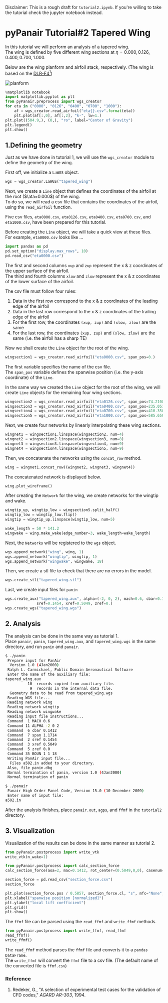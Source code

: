 Disclaimer: This is a rough draft for `tutorial2.ipynb`.
If you're willing to take the tutorial check the jupyter notebook instead.

# pyPanair Tutorial#2 Tapered Wing  
In this tutorial we will perform an analysis of a tapered wing.  
The wing is defined by five different wing sections at $\eta=0.000, 0.126, 0.400, 0.700, 1.000$.  

Below are the wing planform and airfoil stack, respectively.
(The wing is based on the [DLR-F4<sup>1</sup>](https://aiaa-dpw.larc.nasa.gov/Workshop1/files/agard-ar-303.pdf))

![planform](planform.png)

```python
%matplotlib notebook
import matplotlib.pyplot as plt
from pyPanair.preprocess import wgs_creator
for eta in ("0000", "0126", "0400", "0700", "1000"):
    af = wgs_creator.read_airfoil("eta{}.csv".format(eta)) 
    plt.plot(af[:,0], af[:,2], "k-", lw=1.)
plt.plot((504.9,), (0,), "ro", label="Center of Gravity")
plt.legend()
plt.show()
```

## 1.Defining the geometry
Just as we have done in tutorial 1, we will use the `wgs_creator` module to define the geometry of the wing.

First off, we initialize a `LaWGS` object.

```python
wgs = wgs_creator.LaWGS("tapered_wing")
```

Next, we create a `Line` object that defines the coordinates of the airfoil at the root ($\ata=0.000$) of the wing.  
To do so, we will read a csv file that contains the coordinates of the airfoil, using the `read_airfoil` function.  

Five csv files, `eta0000.csv`, `eta0126.csv`, `eta0400.csv`, `eta0700.csv`, and `eta1000.csv`, have been prepared for this tutorial.  

Before creating the `Line` object, we will take a quick view at these files.  
For example, `eta0000.csv` looks like ...

```python
import pandas as pd
pd.set_option("display.max_rows", 10)
pd.read_csv("eta0000.csv")
```

The first and second columns `xup` and `zup` represent the x & z coordinates of the upper surface of the airfoil.  
The third and fourth columns `xlow` and `zlow` represent the x & z coordinates of the lower surface of the airfoil.  

The csv file must follow four rules:  
1. Data in the first row correspond to the x & z coordinates of the leading edge of the airfoil  
2. Data in the last row correspond to the x & z coordinates of the trailing edge of the airfoil  
3. For the first row, the coordinates `(xup, zup)` and `(xlow, zlow)` are the same  
4. For the last row, the coordinates `(xup, zup)` and `(xlow, zlow)` are the same (i.e. the airfoil has a sharp TE)  

Now we shall create the `Line` object for the root of the wing.

```python
wingsection1 = wgs_creator.read_airfoil("eta0000.csv", span_pos=0.)
```

The first variable specifies the name of the csv file.  
The `span_pos` variable defines the spanwise position (i.e. the y-axis coordinate) of the `Line`.

In the same way we created the `Line` object for the root of the wing, we will create `Line` objects for the remaining four wing sections.

```python
wingsection2 = wgs_creator.read_airfoil("eta0126.csv", span_pos=74.2108)
wingsection3 = wgs_creator.read_airfoil("eta0400.csv", span_pos=235.051)
wingsection4 = wgs_creator.read_airfoil("eta0700.csv", span_pos=410.350)
wingsection5 = wgs_creator.read_airfoil("eta1000.csv", span_pos=585.650)
```

Next, we create four networks by linearly interpolating these wing sections.

```python
wingnet1 = wingsection1.linspace(wingsection2, num=4)
wingnet2 = wingsection2.linspace(wingsection3, num=8)
wingnet3 = wingsection3.linspace(wingsection4, num=9)
wingnet4 = wingsection4.linspace(wingsection5, num=9)
```

Then, we concatenate the networks using the `concat_row` method.

```python
wing = wingnet1.concat_row((wingnet2, wingnet3, wingnet4))
```

The concatenated network is displayed below.

```python
wing.plot_wireframe()
```

After creating the `Network` for the wing, we create networks for the wingtip and wake.

```python
wingtip_up, wingtip_low = wingsection5.split_half()
wingtip_low = wingtip_low.flip()
wingtip = wingtip_up.linspace(wingtip_low, num=5)

wake_length = 50 * 141.2
wingwake = wing.make_wake(edge_number=3, wake_length=wake_length)
```

Next, the `Networks` will be registered to the `wgs` object.

```python
wgs.append_network("wing", wing, 1)
wgs.append_network("wingtip", wingtip, 1)
wgs.append_network("wingwake", wingwake, 18)
```

Then, we create a stl file to check that there are no errors in the model.  

```python
wgs.create_stl("tapered_wing.stl")
```

Last, we create input files for `panin`

```python
wgs.create_aux("tapered_wing.aux", alpha=(-2, 0, 2), mach=0.6, cbar=0.1412, span=1.1714,
              sref=0.1454, xref=0.5049, zref=0.)
wgs.create_wgs("tapered_wing.wgs")
```

## 2. Analysis

The analysis can be done in the same way as tutorial 1.  
Place `panair`, `panin`, `tapered_wing.aux`, and `tapered_wing.wgs` in the same directory, 
and run `panin` and `panair`.

```bash
$ ./panin
 Prepare input for PanAir
  Version 1.0 (4Jan2000)
 Ralph L. Carmichael, Public Domain Aeronautical Software
 Enter the name of the auxiliary file: 
tapered_wing.aux
          10  records copied from auxiliary file.
           9  records in the internal data file.
  Geometry data to be read from tapered_wing.wgs                                                                
 Reading WGS file...
 Reading network wing
 Reading network wingtip
 Reading network wingwake
 Reading input file instructions...
 Command  1 MACH 0.6
 Command 11 ALPHA -2 0 2
 Command  6 cbar 0.1412
 Command  7 span 1.1714
 Command  2 sref 0.1454
 Command  3 xref 0.5049
 Command  5 zref 0.0
 Command 35 BOUN 1 1 18
 Writing PanAir input file...
  Files a502.in added to your directory.
 Also, file panin.dbg
 Normal termination of panin, version 1.0 (4Jan2000)
 Normal termination of panin
```

```bash
$ ./panair
 Panair High Order Panel Code, Version 15.0 (10 December 2009)
 Enter name of input file:
a502.in
```

After the analysis finishes, place `panair.out`, `agps`, and `ffmf` in the `tutorial2` directory.

## 3. Visualization

Visualization of the results can be done in the same manner as tutorial 2.

```python
from pyPanair.postprocess import write_vtk
write_vtk(n_wake=1)

from pyPanair.postprocess import calc_section_force
calc_section_force(aoa=2, mac=0.1412, rot_center=(0.5049,0,0), casenum=3, networknum=1)

section_force = pd.read_csv("section_force.csv")
section_force

plt.plot(section_force.pos / 0.5857, section_force.cl, "s", mfc="None", mec="b")
plt.xlabel("spanwise position [normalized]")
plt.ylabel("local lift coefficient")
plt.grid()
plt.show()
```

The `ffmf` file can be parsed using the `read_ffmf` and `write_ffmf` methods.

```python
from pyPanair.postprocess import write_ffmf, read_ffmf
read_ffmf()
write_ffmf()
```

The `read_ffmf` method parses the `ffmf` file and converts it to a `pandas` `DataFrame`.  
The `write_ffmf` will convert the `ffmf` file to a csv file. (The default name of the converted file is `ffmf.csv`)

### Reference
1. Redeker, G., "A selection of experimental test cases for the validation of CFD codes,"
 *AGARD AR-303*, 1994.